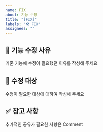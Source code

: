 ```yaml
---
name: FIX
about: 기능 수정
title: "[FIX]"
labels: "🛠 FIX"
assignees: ""
---
```


## 🧐 기능 수정 사유

기존 기능에 수정이 필요했던 이유를 작성해 주세요

## 🎯 수정 대상

수정이 필요한 대상에 대하여 작성해 주세요

## ✅ 참고 사항

추가적인 공유가 필요한 사항은 Comment
